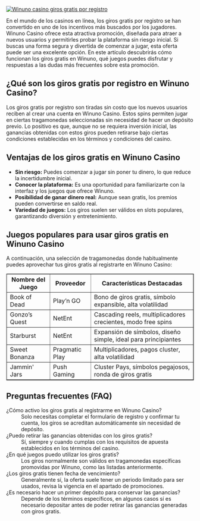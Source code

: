 [![Winuno casino giros gratis por registro](https://123-caf.pages.dev/gitsignup.png)](https://vrmoo.ru/Bt82HjjY)

<div>     <p>En el mundo de los casinos en línea, los giros gratis por registro se han convertido en uno de los incentivos más buscados por los jugadores. Winuno Casino ofrece esta atractiva promoción, diseñada para atraer a nuevos usuarios y permitirles probar la plataforma sin riesgo inicial. Si buscas una forma segura y divertida de comenzar a jugar, esta oferta puede ser una excelente opción. En este artículo descubrirás cómo funcionan los giros gratis en Winuno, qué juegos puedes disfrutar y respuestas a las dudas más frecuentes sobre esta promoción.</p>        <h2>¿Qué son los giros gratis por registro en Winuno Casino?</h2>     <p>Los giros gratis por registro son tiradas sin costo que los nuevos usuarios reciben al crear una cuenta en Winuno Casino. Estos spins permiten jugar en ciertas tragamonedas seleccionadas sin necesidad de hacer un depósito previo. Lo positivo es que, aunque no se requiera inversión inicial, las ganancias obtenidas con estos giros pueden retirarse bajo ciertas condiciones establecidas en los términos y condiciones del casino.</p>        <h2>Ventajas de los giros gratis en Winuno Casino</h2>     <ul>       <li><strong>Sin riesgo:</strong> Puedes comenzar a jugar sin poner tu dinero, lo que reduce la incertidumbre inicial.</li>       <li><strong>Conocer la plataforma:</strong> Es una oportunidad para familiarizarte con la interfaz y los juegos que ofrece Winuno.</li>       <li><strong>Posibilidad de ganar dinero real:</strong> Aunque sean gratis, los premios pueden convertirse en saldo real.</li>       <li><strong>Variedad de juegos:</strong> Los giros suelen ser válidos en slots populares, garantizando diversión y entretenimiento.</li>     </ul>        <h2>Juegos populares para usar giros gratis en Winuno Casino</h2>     <p>A continuación, una selección de tragamonedas donde habitualmente puedes aprovechar tus giros gratis al registrarte en Winuno Casino:</p>        <table border="1" cellpadding="8" cellspacing="0">       <thead>         <tr>           <th>Nombre del Juego</th>           <th>Proveedor</th>           <th>Características Destacadas</th>         </tr>       </thead>       <tbody>         <tr>           <td>Book of Dead</td>           <td>Play’n GO</td>           <td>Bono de giros gratis, símbolo expansible, alta volatilidad</td>         </tr>         <tr>           <td>Gonzo’s Quest</td>           <td>NetEnt</td>           <td>Cascading reels, multiplicadores crecientes, modo free spins</td>         </tr>         <tr>           <td>Starburst</td>           <td>NetEnt</td>           <td>Expansión de símbolos, diseño simple, ideal para principiantes</td>         </tr>         <tr>           <td>Sweet Bonanza</td>           <td>Pragmatic Play</td>           <td>Multiplicadores, pagos cluster, alta volatilidad</td>         </tr>         <tr>           <td>Jammin' Jars</td>           <td>Push Gaming</td>           <td>Cluster Pays, símbolos pegajosos, ronda de giros gratis</td>         </tr>       </tbody>     </table>        <h2>Preguntas frecuentes (FAQ)</h2>     <dl>       <dt>¿Cómo activo los giros gratis al registrarme en Winuno Casino?</dt>       <dd>Solo necesitas completar el formulario de registro y confirmar tu cuenta, los giros se acreditan automáticamente sin necesidad de depósito.</dd>          <dt>¿Puedo retirar las ganancias obtenidas con los giros gratis?</dt>       <dd>Sí, siempre y cuando cumplas con los requisitos de apuesta establecidos en los términos del casino.</dd>          <dt>¿En qué juegos puedo utilizar los giros gratis?</dt>       <dd>Los giros normalmente son válidos en tragamonedas específicas promovidas por Winuno, como las listadas anteriormente.</dd>          <dt>¿Los giros gratis tienen fecha de vencimiento?</dt>       <dd>Generalmente sí, la oferta suele tener un periodo limitado para ser usados, revisa la vigencia en el apartado de promociones.</dd>          <dt>¿Es necesario hacer un primer depósito para conservar las ganancias?</dt>       <dd>Depende de los términos específicos, en algunos casos sí es necesario depositar antes de poder retirar las ganancias generadas con giros gratis.</dd>     </dl>   </div>